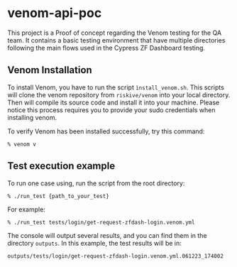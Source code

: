 # venom-api-poc

This project is a Proof of concept regarding the Venom testing for the QA team. It contains a basic testing environment that have multiple directories following the main flows used in the Cypress ZF Dashboard testing.

## Venom Installation

To install Venom, you have to run the script `ìnstall_venom.sh`. This scripts will clone the venom repository from `riskive/venom` into your local directory. Then will compile its source code and install it into your machine.
Please notice this process requires you to provide your sudo credentials when installing venom.

To verify Venom has been installed successfully, try this command:

`% venom v`

## Test execution example

To run one case using, run the script from the root directory:

`% ./run_test {path_to_your_test}`

For example:

`% ./run_test tests/login/get-request-zfdash-login.venom.yml`

The console will output several results, and you can find them in the directory `outputs`. In this example, the test results will be in:

`outputs/tests/login/get-request-zfdash-login.venom.yml.061223_174002`
